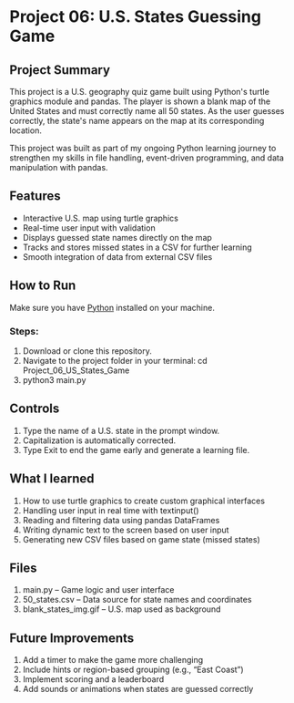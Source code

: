 # Project 06: U.S. States Guessing Game

## Project Summary

This project is a U.S. geography quiz game built using Python's turtle graphics module and pandas. The player is shown a blank map of the United States and must correctly name all 50 states. As the user guesses correctly, the state's name appears on the map at its corresponding location.

This project was built as part of my ongoing Python learning journey to strengthen my skills in file handling, event-driven programming, and data manipulation with pandas.

## Features

- Interactive U.S. map using turtle graphics
- Real-time user input with validation
- Displays guessed state names directly on the map
- Tracks and stores missed states in a CSV for further learning
- Smooth integration of data from external CSV files

## How to Run

Make sure you have [Python](https://www.python.org/downloads/) installed on your machine.

### Steps:

1. Download or clone this repository.
2. Navigate to the project folder in your terminal:
   cd Project_06_US_States_Game
3. python3 main.py

## Controls
1. Type the name of a U.S. state in the prompt window.
2. Capitalization is automatically corrected.
3. Type Exit to end the game early and generate a learning file.

## What I learned
1. How to use turtle graphics to create custom graphical interfaces
2. Handling user input in real time with textinput()
3. Reading and filtering data using pandas DataFrames
4. Writing dynamic text to the screen based on user input
5. Generating new CSV files based on game state (missed states)

## Files
1. main.py – Game logic and user interface
2. 50_states.csv – Data source for state names and coordinates
3. blank_states_img.gif – U.S. map used as background

## Future Improvements
1. Add a timer to make the game more challenging
2. Include hints or region-based grouping (e.g., “East Coast”)
3. Implement scoring and a leaderboard
4. Add sounds or animations when states are guessed correctly